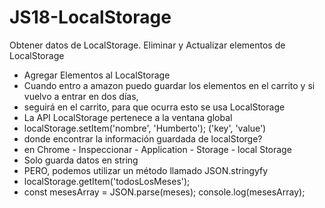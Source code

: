 # JS18-LocalStorage
Obtener datos de LocalStorage. Eliminar y Actualizar elementos de LocalStorage
* Agregar Elementos al LocalStorage
* Cuando entro a amazon puedo guardar los elementos en el carrito y si vuelvo a entrar en dos días, 
* seguirá en el carrito, para que ocurra esto se usa LocalStorage
* La API LocalStorage pertenece a la ventana global
* localStorage.setItem('nombre', 'Humberto'); ('key', 'value')
* donde encontrar la información guardada de localStorge?
* en Chrome - Inspeccionar - Application - Storage - local Storage
* Solo guarda datos en string
* PERO, podemos utilizar un método llamado JSON.stringyfy
* localStorage.getItem('todosLosMeses');
* const mesesArray = JSON.parse(meses); console.log(mesesArray);
